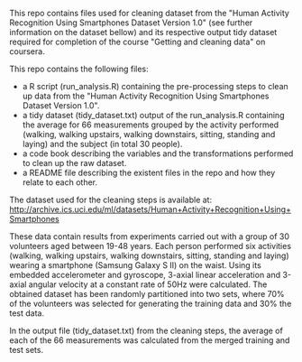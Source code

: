 This repo contains files used for cleaning dataset from the "Human Activity Recognition Using Smartphones Dataset
Version 1.0" (see further information on the dataset bellow) and its respective output tidy dataset required 
for completion of the course "Getting and cleaning data" on coursera.


This repo contains the following files:

- a R script (run_analysis.R) containing the pre-processing steps to clean up data from the "Human Activity Recognition Using Smartphones Dataset Version 1.0".
- a tidy dataset (tidy_dataset.txt) output of the run_analysis.R containing the average for 66 measurements grouped by the activity performed (walking, walking upstairs, walking downstairs, sitting, standing and laying) and the subject (in total 30 people).
- a code book describing the variables and the transformations performed to clean up the raw dataset.
- a README file describing the existent files in the repo and how they relate to each other.


The dataset used for the cleaning steps is available at:  http://archive.ics.uci.edu/ml/datasets/Human+Activity+Recognition+Using+Smartphones

These data contain results from experiments carried out with a group of 30 volunteers aged between 19-48 years. Each person performed six activities (walking, walking upstairs, walking downstairs, sitting, standing and laying) wearing a smartphone (Samsung Galaxy S II) on the waist. Using its embedded accelerometer and gyroscope, 3-axial linear acceleration and 3-axial angular velocity at a constant rate of 50Hz were calculated. The obtained dataset has been randomly partitioned into two sets, where 70% of the volunteers was selected for generating the training data and 30% the test data. 

In the output file (tidy_dataset.txt) from the cleaning steps, the average of each of the 66 measurements was calculated 
from the merged training and test sets. 


